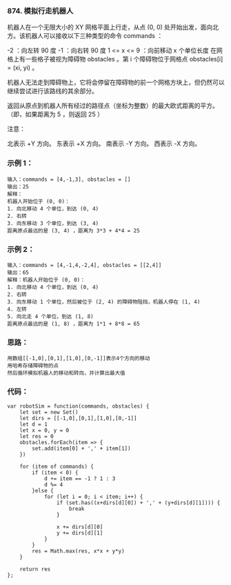 ### 874. 模拟行走机器人
机器人在一个无限大小的 XY 网格平面上行走，从点 (0, 0) 处开始出发，面向北方。该机器人可以接收以下三种类型的命令 commands ：

-2 ：向左转 90 度
-1 ：向右转 90 度
1 <= x <= 9 ：向前移动 x 个单位长度
在网格上有一些格子被视为障碍物 obstacles 。第 i 个障碍物位于网格点  obstacles[i] = (xi, yi) 。

机器人无法走到障碍物上，它将会停留在障碍物的前一个网格方块上，但仍然可以继续尝试进行该路线的其余部分。

返回从原点到机器人所有经过的路径点（坐标为整数）的最大欧式距离的平方。（即，如果距离为 5 ，则返回 25 ）

 
注意：

北表示 +Y 方向。
东表示 +X 方向。
南表示 -Y 方向。
西表示 -X 方向。

### 示例 1：
    输入：commands = [4,-1,3], obstacles = []
    输出：25
    解释：
    机器人开始位于 (0, 0)：
    1. 向北移动 4 个单位，到达 (0, 4)
    2. 右转
    3. 向东移动 3 个单位，到达 (3, 4)
    距离原点最远的是 (3, 4) ，距离为 3*3 + 4*4 = 25

### 示例 2：
    输入：commands = [4,-1,4,-2,4], obstacles = [[2,4]]
    输出：65
    解释：机器人开始位于 (0, 0)：
    1. 向北移动 4 个单位，到达 (0, 4)
    2. 右转
    3. 向东移动 1 个单位，然后被位于 (2, 4) 的障碍物阻挡，机器人停在 (1, 4)
    4. 左转
    5. 向北走 4 个单位，到达 (1, 8)
    距离原点最远的是 (1, 8) ，距离为 1*1 + 8*8 = 65

### 思路：
    用数组[[-1,0],[0,1],[1,0],[0,-1]]表示4个方向的移动
    用哈希存储障碍物的点
    然后循环模拟机器人的移动和转向，并计算出最大值

### 代码：
    var robotSim = function(commands, obstacles) {
        let set = new Set()
        let dirs = [[-1,0],[0,1],[1,0],[0,-1]]
        let d = 1
        let x = 0, y = 0
        let res = 0
        obstacles.forEach(item => {
            set.add(item[0] + ',' + item[1])
        })
        
        for (item of commands) {
            if (item < 0) {
                d += item == -1 ? 1 : 3
                d %= 4
            }else {
                for (let i = 0; i < item; i++) {
                    if (set.has((x+dirs[d][0]) + ',' + (y+dirs[d][1]))) {
                        break
                    }

                    x += dirs[d][0]
                    y += dirs[d][1]
                }
            }
            res = Math.max(res, x*x + y*y)
        }

        return res
    };